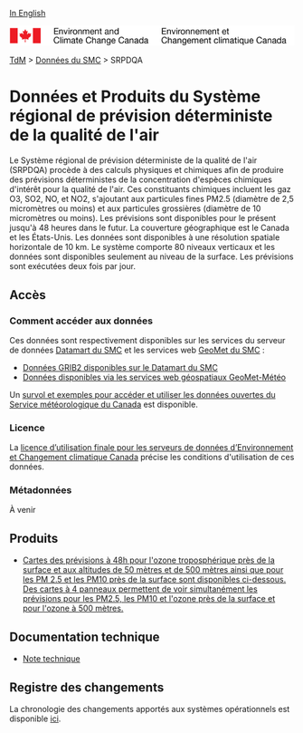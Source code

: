 [In English](readme_raqdps_en.md)

![ECCC logo](../../img_eccc-logo.png)

[TdM](../../readme_fr.md) > [Données du SMC](../readme_fr.md) > SRPDQA

# Données et Produits du Système régional de prévision déterministe de la qualité de l'air 

Le Système régional de prévision déterministe de la qualité de l'air (SRPDQA) procède à des calculs physiques et chimiques afin de produire des prévisions déterministes de la concentration d'espèces chimiques d'intérêt pour la qualité de l'air. Ces constituants chimiques incluent les gaz O3, SO2, NO, et NO2, s'ajoutant aux particules fines PM2.5 (diamètre de 2,5 micromètres ou moins) et aux particules grossières (diamètre de 10 micromètres ou moins). Les prévisions sont disponibles pour le présent jusqu'à 48 heures dans le futur. La couverture géographique est le Canada et les États-Unis. Les données sont disponibles à une résolution spatiale horizontale de 10 km. Le système comporte 80 niveaux verticaux et les données sont disponibles seulement au niveau de la surface. Les prévisions sont exécutées deux fois par jour. 

## Accès

### Comment accéder aux données

Ces données sont respectivement disponibles sur les services du serveur de données [Datamart du SMC](../../msc-datamart/readme_fr.md) et les services web [GeoMet du SMC](../../msc-geomet/readme_fr.md) :

* [Données GRIB2 disponibles sur le Datamart du SMC](readme_raqdps-datamart_fr.md) 
* [Données disponibles via les services web géospatiaux GeoMet-Météo](../../msc-geomet/readme_fr.md)

Un [survol et exemples pour accéder et utiliser les données ouvertes du Service météorologique du Canada](../../usage/readme_fr.md) est disponible.

### Licence

La [licence d’utilisation finale pour les serveurs de données d’Environnement et Changement climatique Canada](../../licence/readme_fr.md) précise les conditions d'utilisation de ces données.

### Métadonnées

À venir

## Produits

* [Cartes des prévisions à 48h pour l'ozone troposphérique près de la surface et aux altitudes de 50 mètres et de 500 mètres ainsi que pour les PM 2.5 et les PM10 près de la surface sont disponibles ci-dessous. Des cartes à 4 panneaux permettent de voir simultanément les prévisions pour les PM2.5, les PM10 et l'ozone près de la surface et pour l'ozone à 500 mètres.](https://meteo.gc.ca/aqfm/index_f.html)

## Documentation technique

* [Note technique](http://collaboration.cmc.ec.gc.ca/cmc/CMOI/product_guide/docs/tech_notes/technote_raqdps_f.pdf) 

## Registre des changements 

La chronologie des changements apportés aux systèmes opérationnels est disponible [ici](changelog_raqdps_fr.md).
